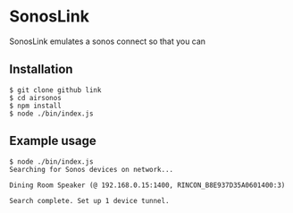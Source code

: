 SonosLink
========

SonosLink emulates a sonos connect so that you can 

Installation
-----------
```
$ git clone github link
$ cd airsonos
$ npm install
$ node ./bin/index.js
```

Example usage
-------------
```
$ node ./bin/index.js
Searching for Sonos devices on network...

Dining Room Speaker (@ 192.168.0.15:1400, RINCON_B8E937D35A0601400:3)

Search complete. Set up 1 device tunnel.
```

